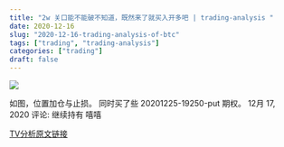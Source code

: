 ```yaml
---
title: "2w 关口能不能破不知道，既然来了就买入开多吧 | trading-analysis "
date: 2020-12-16
slug: "2020-12-16-trading-analysis-of-btc"
tags: ["trading", "trading-analysis"]
categories: ["trading"]
draft: false
---
```


![](/images/2020-12-16-trading-analysis-of-btc_1.png)

如图，位置加仓与止损。
同时买了些 20201225-19250-put 期权。
12月 17, 2020
评论:
继续持有 嘻嘻

[TV分析原文链接](https://cn.tradingview.com/chart/BTCUSDT/qIUZAn12/)
